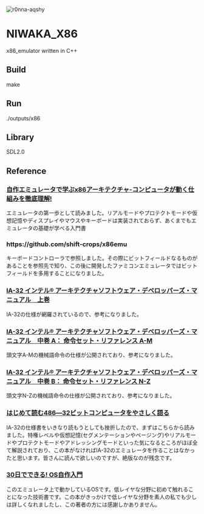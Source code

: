 ![r0nna-aqshy](https://user-images.githubusercontent.com/61189782/132125471-a12e120f-0ef6-4d49-9e70-e03e6d01b375.gif)

# NIWAKA_X86
x86_emulator written in C++

<h2>Build</h2>
make

<h2>Run</h2>
./outputs/x86

<h2>Library</h2>
SDL2.0

<h2>Reference</h2>
<h3><a href="https://www.amazon.co.jp/%E8%87%AA%E4%BD%9C%E3%82%A8%E3%83%9F%E3%83%A5%E3%83%AC%E3%83%BC%E3%82%BF%E3%81%A7%E5%AD%A6%E3%81%B6x86%E3%82%A2%E3%83%BC%E3%82%AD%E3%83%86%E3%82%AF%E3%83%81%E3%83%A3-%E3%82%B3%E3%83%B3%E3%83%94%E3%83%A5%E3%83%BC%E3%82%BF%E3%81%8C%E5%8B%95%E3%81%8F%E4%BB%95%E7%B5%84%E3%81%BF%E3%82%92%E5%BE%B9%E5%BA%95%E7%90%86%E8%A7%A3-%E5%86%85%E7%94%B0%E5%85%AC%E5%A4%AA/dp/4839954747">自作エミュレータで学ぶx86アーキテクチャ-コンピュータが動く仕組みを徹底理解! </a></h3>
<p>エミュレータの第一歩として読みました。リアルモードやプロテクトモードや仮想記憶やディスプレイやマウスやキーボードは実装されておらず、あくまでもエミュレータの基礎が学べる入門書</p>
<h3>https://github.com/shift-crops/x86emu</h3>
<p>キーボードコントローラで参照しました。その際にビットフィールドなるものがあることを参照先で知り、この後に開発したファミコンエミュレータではビットフィールドを多用することになりました。</p>
<h3><a href="https://www.intel.co.jp/content/dam/www/public/ijkk/jp/ja/documents/developer/IA32_Arh_Dev_Man_Vol1_Online_i.pdf">IA-32 インテル® アーキテクチャソフトウェア・デベロッパーズ・マニュアル　上巻</a></h3>
<p>IA-32の仕様が網羅されているので、参考になりました。</p>
<h3><a href="https://www.intel.co.jp/content/dam/www/public/ijkk/jp/ja/documents/developer/IA32_Arh_Dev_Man_Vol2A_i.pdf">IA-32 インテル® アーキテクチャソフトウェア・デベロッパーズ・マニュアル　中巻 A： 命令セット・リファレンス A-M</a></h3>
<p>頭文字A-Mの機械語命令の仕様が公開されており、参考になりました。</p>
<h3><a href="https://www.intel.co.jp/content/dam/www/public/ijkk/jp/ja/documents/developer/IA32_Arh_Dev_Man_Vol2B_i.pdf">IA-32 インテル® アーキテクチャソフトウェア・デベロッパーズ・マニュアル　中巻 B： 命令セット・リファレンス N-Z</a></h3>
<p>頭文字N-Zの機械語命令の仕様が公開されており、参考になりました。</p>
<h3><a href="https://www.amazon.co.jp/%E3%81%AF%E3%81%98%E3%82%81%E3%81%A6%E8%AA%AD%E3%82%80486%E2%80%9532%E3%83%93%E3%83%83%E3%83%88%E3%82%B3%E3%83%B3%E3%83%94%E3%83%A5%E3%83%BC%E3%82%BF%E3%82%92%E3%82%84%E3%81%95%E3%81%97%E3%81%8F%E8%AA%9E%E3%82%8B-%E8%92%B2%E5%9C%B0-%E8%BC%9D%E5%B0%9A/dp/4756102131">はじめて読む486―32ビットコンピュータをやさしく語る</a></h3>
<p>IA-32の仕様書をいきなり読もうとしても挫折したので、まずはこちらから読みました。特権レベルや仮想記憶(セグメンテーションやページング)やリアルモードやプロテクトモードやアドレッシングモードといった気になるところがほぼ全て解説されており、この本がなければIA-32のエミュレータを作ることはなかったと思います。皆さんに読んで欲しいのですが、絶版なのが残念です。</p>
<h3><a href="https://www.amazon.co.jp/30%E6%97%A5%E3%81%A7%E3%81%A7%E3%81%8D%E3%82%8B-OS%E8%87%AA%E4%BD%9C%E5%85%A5%E9%96%80-%E5%B7%9D%E5%90%88-%E7%A7%80%E5%AE%9F/dp/4839919844/ref=pd_vtp_5/356-0188609-1667566?pd_rd_w=qrIxz&pf_rd_p=949e26f5-c2ef-4c96-bfde-49d7614d0317&pf_rd_r=FQQA4209JZRMHNABD541&pd_rd_r=2bdba9dc-9d7d-401a-b66c-053b098be917&pd_rd_wg=dpohq&pd_rd_i=4839919844&psc=1">30日でできる! OS自作入門</a></h3>
<p>このエミュレータ上で動かしているOSです。低レイヤな分野に初めて触れることになった技術書です。この本がきっかけで低レイヤな分野を素人の私でも少しは詳しくなれましたし、この著者の方には感謝しかありません。</p>
